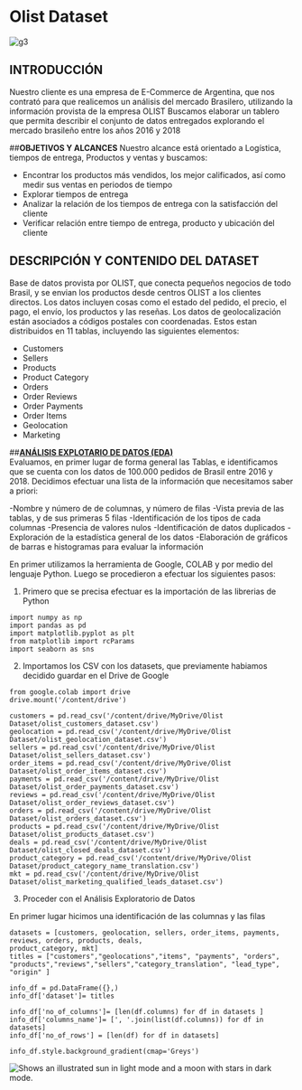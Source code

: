# Olist Dataset                            

![g3](https://drive.google.com/file/d/12wAeTE_uU_piC0USo3gPDpONuWHh1NcL/view?usp=drive_link)

## **INTRODUCCIÓN**
Nuestro cliente es una empresa de E-Commerce de Argentina, que nos contrató para que realicemos un análisis del mercado Brasilero, utilizando la información provista de la empresa OLIST
Buscamos elaborar un tablero que permita describir el conjunto de datos entregados explorando el mercado brasileño entre los años 2016 y 2018

##**OBJETIVOS Y ALCANCES**
Nuestro alcance está orientado a Logística, tiempos de entrega, Productos y ventas y buscamos:

- Encontrar los productos más vendidos, los mejor calificados, así como medir sus ventas en periodos de tiempo 
- Explorar tiempos de entrega
- Analizar la relación de los tiempos de entrega con la satisfacción del cliente
- Verificar relación entre tiempo de entrega, producto y ubicación del cliente

## **DESCRIPCIÓN Y CONTENIDO DEL DATASET**
Base de datos provista por OLIST, que conecta pequeños negocios de todo Brasil, y se envian los productos desde centros OLIST a los clientes directos.
Los datos incluyen cosas como el estado del pedido, el precio, el pago, el envío, los productos y las reseñas. Los datos de geolocalización están asociados a códigos postales con coordenadas. 
Estos estan distribuidos en  11 tablas, incluyendo las siguientes elementos:


- Customers
- Sellers
- Products
- Product Category
- Orders
- Order Reviews
- Order Payments
- Order Items
- Geolocation
- Marketing


##**[ANÁLISIS EXPLOTARIO DE DATOS (EDA)](https://colab.research.google.com/drive/1bshbGjL9_eAs9u156hEGosSPF-lm0r7b#scrollTo=UAu9JfMHok-_)**   
Evaluamos, en primer lugar de forma general las Tablas, e identificamos que se cuenta con los datos de 100.000 pedidos de Brasil entre 2016 y 2018. 
Decidimos efectuar una lista de la información que necesitamos saber a priori:

-Nombre y número de de columnas, y número de filas
-Vista previa de las tablas, y de sus primeras 5 filas
-Identificación de los tipos de cada columnas
-Presencia de valores nulos
-Identificación de datos duplicados
-Exploración de la estadística general de los datos
-Elaboración de gráficos de barras e histogramas para evaluar la información 

En primer utilizamos la herramienta de Google, COLAB y por medio del lenguaje Python.
Luego se procedieron a efectuar los siguientes pasos: 

1)  Primero que se precisa efectuar es la importación de las librerias de Python

```
import numpy as np
import pandas as pd
import matplotlib.pyplot as plt
from matplotlib import rcParams
import seaborn as sns
```

2) Importamos los CSV con los datasets, que previamente habiamos decidido guardar en el Drive de Google
```
from google.colab import drive
drive.mount('/content/drive')

customers = pd.read_csv('/content/drive/MyDrive/Olist Dataset/olist_customers_dataset.csv')
geolocation = pd.read_csv('/content/drive/MyDrive/Olist Dataset/olist_geolocation_dataset.csv')
sellers = pd.read_csv('/content/drive/MyDrive/Olist Dataset/olist_sellers_dataset.csv')
order_items = pd.read_csv('/content/drive/MyDrive/Olist Dataset/olist_order_items_dataset.csv')
payments = pd.read_csv('/content/drive/MyDrive/Olist Dataset/olist_order_payments_dataset.csv')
reviews = pd.read_csv('/content/drive/MyDrive/Olist Dataset/olist_order_reviews_dataset.csv')
orders = pd.read_csv('/content/drive/MyDrive/Olist Dataset/olist_orders_dataset.csv')
products = pd.read_csv('/content/drive/MyDrive/Olist Dataset/olist_products_dataset.csv')
deals = pd.read_csv('/content/drive/MyDrive/Olist Dataset/olist_closed_deals_dataset.csv')
product_category = pd.read_csv('/content/drive/MyDrive/Olist Dataset/product_category_name_translation.csv')
mkt = pd.read_csv('/content/drive/MyDrive/Olist Dataset/olist_marketing_qualified_leads_dataset.csv')
```

3) Proceder con el  Análisis Exploratorio de Datos

En primer lugar hicimos una identificación de las columnas y las filas
```
datasets = [customers, geolocation, sellers, order_items, payments, reviews, orders, products, deals,
product_category, mkt]
titles = ["customers","geolocations","items", "payments", "orders", "products","reviews","sellers","category_translation", "lead_type", "origin" ]

info_df = pd.DataFrame({},)
info_df['dataset']= titles

info_df['no_of_columns']= [len(df.columns) for df in datasets ]
info_df['columns_name']= [', '.join(list(df.columns)) for df in datasets]
info_df['no_of_rows'] = [len(df) for df in datasets]

info_df.style.background_gradient(cmap='Greys')

```
<picture>
  <source media="(prefers-color-scheme: dark)" srcset="https://drive.google.com/file/d/1dEkPlFDnd3F9_6AKRjy5EtfFWf7W7e3C/view?usp=sharing">
  <source media="(prefers-color-scheme: light)" srcset="https://drive.google.com/file/d/1dEkPlFDnd3F9_6AKRjy5EtfFWf7W7e3C/view?usp=sharing">
  <img alt="Shows an illustrated sun in light mode and a moon with stars in dark mode." src="https://drive.google.com/file/d/1dEkPlFDnd3F9_6AKRjy5EtfFWf7W7e3C/view?usp=sharing">
</picture>
